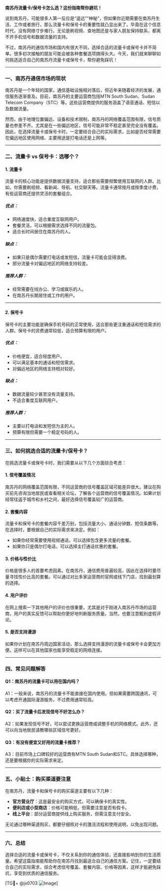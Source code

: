**南苏丹流量卡/保号卡怎么选？这份指南帮你避坑！**

说到南苏丹，可能很多人第一反应是“遥远”“神秘”，但如果你近期需要在南苏丹生活、工作或者旅行，那么流量卡和保号卡的重要性就凸显出来了。毕竟在这个信息时代，没有网络寸步难行。无论是刷视频、查地图还是与家人朋友保持联系，都离不开手机信号和数据流量的支持。

不过，南苏丹的通信市场和国内有很大不同，选择合适的流量卡或保号卡并不简单。很多初次接触的朋友可能会被各种套餐选项搞得头大。今天，我们就来聊聊如何挑选适合自己的南苏丹流量卡或保号卡，帮你避免踩坑！

---

### **一、南苏丹通信市场的现状**

南苏丹是一个年轻的国家，通信基础设施相对落后，但近年来随着经济的发展，通信服务逐渐普及。目前，南苏丹的主要运营商包括MTN South Sudan、Sudan Telecom Company（STC）等。这些运营商提供的服务涵盖了语音通话、短信以及数据流量。

然而，由于地理位置偏远、设备和技术限制，南苏丹的网络覆盖范围有限，信号质量也参差不齐。尤其是在一些偏远地区，信号可能非常不稳定甚至完全没有覆盖。因此，在选择流量卡或保号卡时，一定要结合自己的实际需求，比如是否经常需要在偏远地区使用网络、主要用途是打电话还是上网等。

---

### **二、流量卡 vs 保号卡：选哪个？**

#### **1. 流量卡**
流量卡的核心功能是提供数据流量支持，适合那些需要频繁使用互联网的人群。比如，你需要刷视频、看新闻、导航、社交聊天等。流量卡通常按月或按季度计费，有些运营商还提供灵活的套餐组合。

##### **优点：**
- 网络速度快，适合重度互联网用户。
- 套餐灵活，可以根据需求选择不同的流量包。
- 适合长时间居住在南苏丹的人。

##### **缺点：**
- 如果只是偶尔需要打电话或发短信，流量卡可能会显得浪费。
- 部分流量卡对偏远地区的网络支持较差。

##### **推荐人群：**
- 经常需要在线办公、学习或娱乐的人。
- 在南苏丹长期居住或工作的用户。

---

#### **2. 保号卡**
保号卡的主要功能是确保手机号码的正常使用，适合那些更注重通话和短信需求的人群。保号卡的资费通常较低，适合预算有限的用户。

##### **优点：**
- 价格便宜，适合轻度用户。
- 可以满足基本的通话和短信需求。
- 对偏远地区的网络支持相对较好。

##### **缺点：**
- 数据流量较少甚至没有流量支持。
- 不适合重度互联网用户。

##### **推荐人群：**
- 主要以打电话和发短信为主的人。
- 预算有限但需要一个稳定号码的人。

---

### **三、如何挑选合适的流量卡/保号卡？**

在挑选流量卡或保号卡时，我们需要从以下几个方面综合考虑：

#### **1. 信号覆盖情况**
南苏丹的网络覆盖范围有限，不同运营商的信号覆盖区域可能差异很大。建议在购买前先咨询当地居民或查看相关论坛，了解各个运营商的信号覆盖情况。如果计划经常往返于城市和乡村之间，最好选择信号覆盖较广的运营商。

#### **2. 套餐内容**
流量卡和保号卡的套餐内容千差万别，包括流量大小、通话分钟数、短信条数等。在选择时，要根据自己的实际需求来决定。例如：
- 如果你经常需要使用视频通话，可以选择包含更多流量的套餐。
- 如果你只是偶尔打电话，可以选择主打通话优惠的套餐。

#### **3. 价格与性价比**
价格是很多人的首要考虑因素。在南苏丹，通信费用普遍较高，因此在选择时要尽量寻找性价比高的套餐。可以通过对比多家运营商的官网或线下门店，找到最划算的选择。

#### **4. 用户评价**
在网上搜索一下其他用户的评价也很重要。尤其是对于刚进入南苏丹市场的运营商，用户的真实反馈可以帮助你更好地判断服务质量。当然，也要注意甄别虚假评论。

#### **5. 是否支持漫游**
如果你计划在南苏丹周边国家活动，那么选择支持漫游的流量卡或保号卡会更加方便。这样可以在其他国家也能享受稳定的网络连接。

---

### **四、常见问题解答**

#### **Q1：南苏丹的流量卡可以用在国内吗？**
A1：一般来说，南苏丹的流量卡不能直接在国内使用。但如果需要跨国通讯，可以考虑开通国际漫游服务，不过费用通常较高。

#### **Q2：买了流量卡后发现信号不好怎么办？**
A2：如果发现信号不好，可以尝试更换运营商或调整手机的网络模式。此外，还可以向当地居民请教哪些区域信号更好。

#### **Q3：有没有便宜又好用的流量卡推荐？**
A3：目前市场上口碑较好的运营商有MTN South Sudan和STC。具体选择哪种，还是要根据你的实际需求来定。

---

### **五、小贴士：购买渠道要注意**

在南苏丹，流量卡和保号卡的购买渠道主要有以下几种：
- **官方营业厅**：这是最安全的购买方式，可以确保卡的真实性。
- **便利店或小型商店**：价格可能稍低，但需要注意是否有假卡。
- **线上平台**：部分运营商提供线上购买服务，但需注意支付安全。

无论通过哪种渠道购买，都要仔细核对卡的激活流程和使用说明，以免出现问题。

---

### **六、总结**
选择合适的流量卡或保号卡，不仅关系到你的通信体验，还直接影响到你的生活质量。希望这篇指南能帮助你在南苏丹找到最适合自己的通信方案。记住，一定要结合自己的实际需求，综合考虑信号覆盖、套餐内容、价格等因素，这样才能避免踩坑，享受到优质的通信服务。

[TG💪+ @jx0703 ![Image](https://github.com/user-attachments/assets/dbca1d08-cadb-493c-b0ec-ad6f7a83f270)]